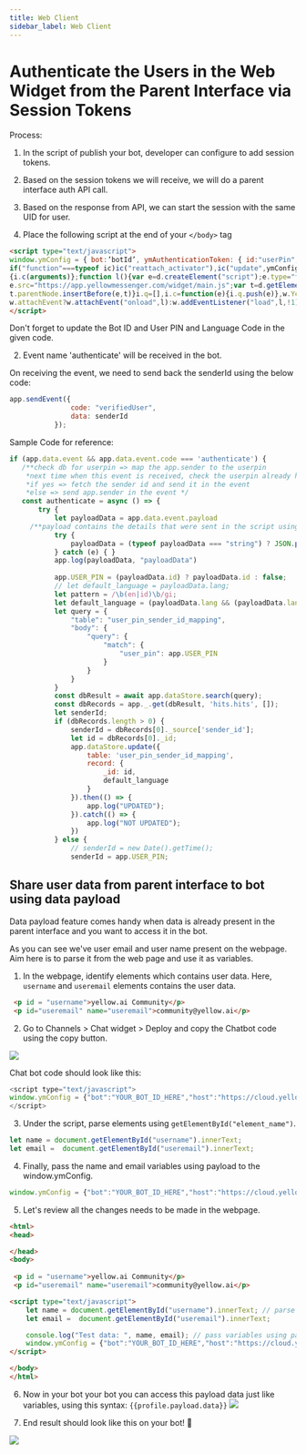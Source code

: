 ```yaml
---
title: Web Client
sidebar_label: Web Client
---
```


# Authenticate the Users in the Web Widget from the Parent Interface via Session Tokens


Process:

1. In the script of publish your bot, developer can configure to add session tokens.
2. Based on the session tokens we will receive, we will do a parent interface auth API call.
3. Based on the response from API, we can start the session with the same UID for user.


1. Place the following script at the end of your `</body>` tag

```html
<script type="text/javascript">
window.ymConfig = { bot:’botId’, ymAuthenticationToken: { id:"userPin",lang: "lang_code"} };  (function () {var w=window,ic=w.YellowMessenger;
if("function"===typeof ic)ic("reattach_activator"),ic("update",ymConfig);else{var d=document,i=function()
{i.c(arguments)};function l(){var e=d.createElement("script");e.type="text/javascript",e.async=!0,
e.src="https://app.yellowmessenger.com/widget/main.js";var t=d.getElementsByTagName("script")[0];
t.parentNode.insertBefore(e,t)}i.q=[],i.c=function(e){i.q.push(e)},w.YellowMessenger=i,
w.attachEvent?w.attachEvent("onload",l):w.addEventListener("load",l,!1)}})();
</script>
```

Don't forget to update the Bot ID and User PIN and Language Code in the given code.

2. Event name 'authenticate' will be received in the bot.

On receiving the event, we need to send back the senderId using the below code:
```js
app.sendEvent({
               code: "verifiedUser",
               data: senderId
           });
```

Sample Code for reference:

```js
if (app.data.event && app.data.event.code === 'authenticate') {
   /**check db for userpin => map the app.sender to the userpin
    *next time when this event is received, check the userpin already has a sender in db,
    *if yes => fetch the sender id and send it in the event
    *else => send app.sender in the event */
   const authenticate = async () => {
       try {
           let payloadData = app.data.event.payload
     /**payload contains the details that were sent in the script using ymAuthenticationToken */
           try {
               payloadData = (typeof payloadData === "string") ? JSON.parse(payloadData) : payloadData;
           } catch (e) { }
           app.log(payloadData, "payloadData")
 
           app.USER_PIN = (payloadData.id) ? payloadData.id : false;
           // let default_language = payloadData.lang;
           let pattern = /\b(en|id)\b/gi;
           let default_language = (payloadData.lang && (payloadData.lang.match(pattern))) ? payloadData.lang.match(pattern)[0] : (payloadData.lang == "id_code") ? "id" : "en"
           let query = {
               "table": "user_pin_sender_id_mapping",
               "body": {
                   "query": {
                       "match": {
                           "user_pin": app.USER_PIN
                       }
                   }
               }
           }
           const dbResult = await app.dataStore.search(query);
           const dbRecords = app._.get(dbResult, 'hits.hits', []);
           let senderId;
           if (dbRecords.length > 0) {
               senderId = dbRecords[0]._source['sender_id'];
               let id = dbRecords[0]._id;
               app.dataStore.update({
                   table: 'user_pin_sender_id_mapping',
                   record: {
                       _id: id,
                       default_language
                   }
               }).then(() => {
                   app.log("UPDATED");
               }).catch(() => {
                   app.log("NOT UPDATED");
               })
           } else {
               // senderId = new Date().getTime();
               senderId = app.USER_PIN;
```

## Share user data from parent interface to bot using data payload

Data payload feature comes handy when data is already present in the parent interface and you want to access it in the bot.

As you can see we've user email and user name present on the webpage. Aim here is to parse it from the web page and use it as variables. 

1. In the webpage, identify elements which contains user data. Here, `username` and `useremail` elements contains the user data.
```html
 <p id = "username">yellow.ai Community</p>
 <p id="useremail" name="useremail">community@yellow.ai</p>
```



2. Go to Channels > Chat widget > Deploy and copy the Chatbot code using the copy button.

![](https://i.imgur.com/igpYi18.png)

Chat bot code should look like this:
```js
<script type="text/javascript">
window.ymConfig = {"bot":"YOUR_BOT_ID_HERE","host":"https://cloud.yellowmessenger.com","partiallyOpen":false,"alignLeft":"right"};(function () {var w=window,ic=w.YellowMessenger;if("function"===typeof ic)ic("reattach_activator"),ic("update",ymConfig);else{var d=document,i=function(){i.c(arguments)};function l(){var e=d.createElement("script");e.type="text/javascript",e.async=!0,e.src="https://cdn.yellowmessenger.com/plugin/widget-v2/latest/dist/main.min.js";var t=d.getElementsByTagName("script")[0];t.parentNode.insertBefore(e,t)}i.q=[],i.c=function(e){i.q.push(e)},w.YellowMessenger=i,w.attachEvent?w.attachEvent("onload",l):w.addEventListener("load",l,!1)}})();
</script>
```

3. Under the script, parse elements using `getElementById("element_name")`.
```js
let name = document.getElementById("username").innerText;
let email =  document.getElementById("useremail").innerText;
```

4. Finally, pass the name and email variables using payload to the window.ymConfig.

```js
window.ymConfig = {"bot":"YOUR_BOT_ID_HERE","host":"https://cloud.yellowmessenger.com","payload":{"name": name,"email": email}
```

5. Let's review all the changes needs to be made in the webpage.

```html
<html>
<head>

</head>
<body>
  
 <p id = "username">yellow.ai Community</p>
 <p id="useremail" name="useremail">community@yellow.ai</p>

<script type="text/javascript">
    let name = document.getElementById("username").innerText; // parse elements
    let email =  document.getElementById("useremail").innerText;

    console.log("Test data: ", name, email); // pass variables using payload object to window.ymConfig
    window.ymConfig = {"bot":"YOUR_BOT_ID_HERE","host":"https://cloud.yellowmessenger.com","payload":{"name": name,"email": email},"partiallyOpen":false,"alignRight":"right"};(function () {var w=window,ic=w.YellowMessenger;if("function"===typeof ic)ic("reattach_activator"),ic("update",ymConfig);else{var d=document,i=function(){i.c(arguments)};function l(){var e=d.createElement("script");e.type="text/javascript",e.async=!0,e.src="https://cdn.yellowmessenger.com/plugin/widget-v2/latest/dist/main.min.js";var t=d.getElementsByTagName("script")[0];t.parentNode.insertBefore(e,t)}i.q=[],i.c=function(e){i.q.push(e)},w.YellowMessenger=i,w.attachEvent?w.attachEvent("onload",l):w.addEventListener("load",l,!1)}})();
</script>

</body>
</html>
```

6. Now in your bot your bot you can access this payload data just like variables, using this syntax: `{{profile.payload.data}}`
![](https://i.imgur.com/qfRMBbq.png)

7. End result should look like this on your bot! :tada:

![](https://i.imgur.com/gw0rOxM.png)

